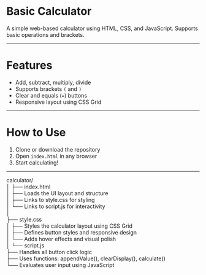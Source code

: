 #  Basic Calculator

A simple web-based calculator using HTML, CSS, and JavaScript. Supports basic operations and brackets.

---

# Features
- Add, subtract, multiply, divide
- Supports brackets `(` and `)`
- Clear and equals (`=`) buttons
- Responsive layout using CSS Grid

---

# How to Use
1. Clone or download the repository
2. Open `index.html` in any browser
3. Start calculating!

---


calculator/<br>
│
├── index.html<br>
│   ├── Loads the UI layout and structure<br>
│   ├── Links to style.css for styling<br>
│   └── Links to script.js for interactivity<br>
│<br>
├── style.css<br>
│   ├── Styles the calculator layout using CSS Grid<br>
│   ├── Defines button styles and responsive design<br>
│   └── Adds hover effects and visual polish<br>
│
└── script.js<br>
    ├── Handles all button click logic<br>
    ├── Uses functions: appendValue(), clearDisplay(), calculate()<br>
    └── Evaluates user input using JavaScript<br>

